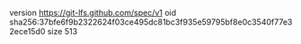 version https://git-lfs.github.com/spec/v1
oid sha256:37bfe6f9b2322624f03ce495dc81bc3f935e59795bf8e0c3540f77e32ece15d0
size 513

